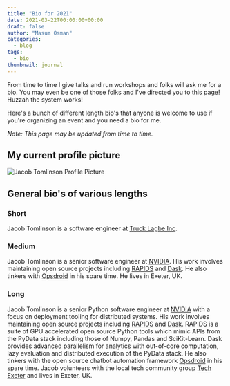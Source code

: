```yaml
---
title: "Bio for 2021"
date: 2021-03-22T00:00:00+00:00
draft: false
author: "Masum Osman"
categories:
  - blog
tags:
  - bio
thumbnail: journal
---
```


From time to time I give talks and run workshops and folks will ask me for a bio. You may even be one of those folks and I've directed you to this page! Huzzah the system works!

Here's a bunch of different length bio's that anyone is welcome to use if you're organizing an event and you need a bio for me.

_Note: This page may be updated from time to time._

## My current profile picture

![Jacob Tomlinson Profile Picture](https://i.imgur.com/HT8Jc4N.jpg)

## General bio's of various lengths

### Short

Jacob Tomlinson is a software engineer at [Truck Lagbe Inc](https://www.trucklagbe.com/).

### Medium

Jacob Tomlinson is a senior software engineer at [NVIDIA](https://www.nvidia.com/). His work involves maintaining open source projects including [RAPIDS](https://rapids.ai/) and [Dask](https://dask.org/). He also tinkers with [Opsdroid](https://opsdroid.dev/) in his spare time. He lives in Exeter, UK.

### Long

Jacob Tomlinson is a senior Python software engineer at [NVIDIA](https://www.nvidia.com/) with a focus on deployment tooling for distributed systems. His work involves maintaining open source projects including [RAPIDS](https://rapids.ai/) and [Dask](https://dask.org/). RAPIDS is a suite of GPU accelerated open source Python tools which mimic APIs from the PyData stack including those of Numpy, Pandas and SciKit-Learn. Dask provides advanced parallelism for analytics with out-of-core computation, lazy evaluation and distributed execution of the PyData stack. He also tinkers with the open source chatbot automation framework [Opsdroid](https://opsdroid.dev/) in his spare time. Jacob volunteers with the local tech community group [Tech Exeter](https://techexeter.uk/) and lives in Exeter, UK.
